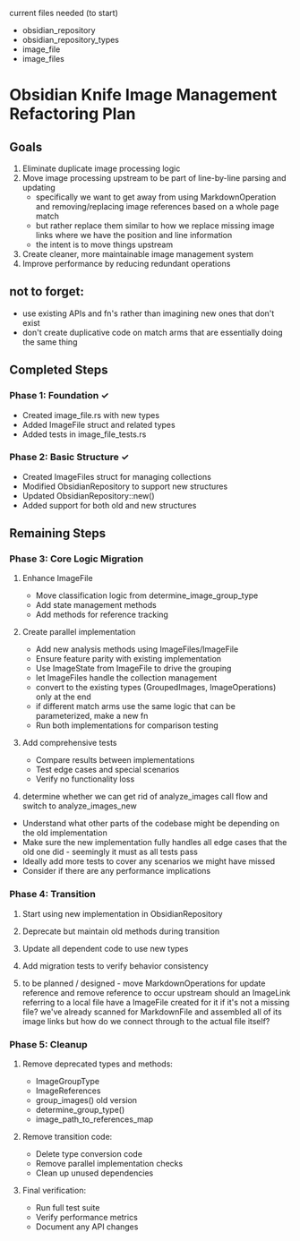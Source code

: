 current files needed (to start)
- obsidian_repository
- obsidian_repository_types
- image_file
- image_files


# Obsidian Knife Image Management Refactoring Plan

## Goals
1. Eliminate duplicate image processing logic
2. Move image processing upstream to be part of line-by-line parsing and updating
   - specifically we want to get away from using MarkdownOperation and removing/replacing image references based on a whole page match
   - but rather replace them similar to how we replace missing image links where we have the position and line information
   - the intent is to move things upstream
3. Create cleaner, more maintainable image management system
4. Improve performance by reducing redundant operations

## not to forget:
- use existing APIs and fn's rather than imagining new ones that don't exist
- don't create duplicative code on match arms that are essentially doing the same thing

## Completed Steps

### Phase 1: Foundation ✓
- Created image_file.rs with new types
- Added ImageFile struct and related types
- Added tests in image_file_tests.rs

### Phase 2: Basic Structure ✓
- Created ImageFiles struct for managing collections
- Modified ObsidianRepository to support new structures
- Updated ObsidianRepository::new()
- Added support for both old and new structures

## Remaining Steps

### Phase 3: Core Logic Migration
1. Enhance ImageFile
   - Move classification logic from determine_image_group_type
   - Add state management methods
   - Add methods for reference tracking

2. Create parallel implementation
   - Add new analysis methods using ImageFiles/ImageFile
   - Ensure feature parity with existing implementation
   - Use ImageState from ImageFile to drive the grouping
   - let ImageFiles handle the collection management
   - convert to the existing types (GroupedImages, ImageOperations) only at the end
   - if different match arms use the same logic that can be parameterized, make a new fn
   - Run both implementations for comparison testing

3. Add comprehensive tests
   - Compare results between implementations
   - Test edge cases and special scenarios
   - Verify no functionality loss

4.  determine whether we can get rid of analyze_images call flow and switch to analyze_images_new
   - Understand what other parts of the codebase might be depending on the old implementation
   - Make sure the new implementation fully handles all edge cases that the old one did - seemingly it must as all tests pass
   - Ideally add more tests to cover any scenarios we might have missed
   - Consider if there are any performance implications

### Phase 4: Transition
1. Start using new implementation in ObsidianRepository
2. Deprecate but maintain old methods during transition
3. Update all dependent code to use new types
4. Add migration tests to verify behavior consistency

5. to be planned / designed - move MarkdownOperations for update reference and remove reference to occur upstream
   should an ImageLink referring to a local file have a ImageFile created for it if it's not a missing file? 
   we've already scanned for MarkdownFile and assembled all of its image links but how do we connect through to the actual file itself?

### Phase 5: Cleanup
1. Remove deprecated types and methods:
   - ImageGroupType
   - ImageReferences
   - group_images() old version
   - determine_group_type()
   - image_path_to_references_map

2. Remove transition code:
   - Delete type conversion code
   - Remove parallel implementation checks
   - Clean up unused dependencies

3. Final verification:
   - Run full test suite
   - Verify performance metrics
   - Document any API changes
